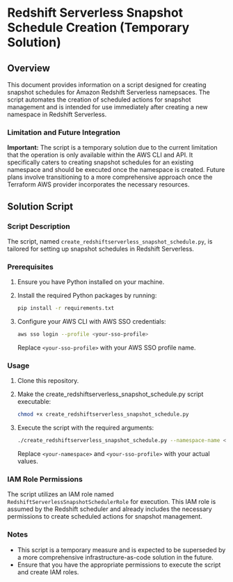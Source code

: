 # Redshift Serverless Snapshot Schedule Creation (Temporary Solution)

## Overview

This document provides information on a script designed for creating snapshot schedules for Amazon Redshift Serverless namepsaces. The script automates the creation of scheduled actions for snapshot management and is intended for use immediately after creating a new namespace in Redshift Serverless.

### Limitation and Future Integration

**Important:** The script is a temporary solution due to the current limitation that the operation is only available within the AWS CLI and API. It specifically caters to creating snapshot schedules for an existing namespace and should be executed once the namespace is created. Future plans involve transitioning to a more comprehensive approach once the Terraform AWS provider incorporates the necessary resources.

## Solution Script

### Script Description

The script, named `create_redshiftserverless_snapshot_schedule.py`, is tailored for setting up snapshot schedules in Redshift Serverless.

### Prerequisites

1. Ensure you have Python installed on your machine.
2. Install the required Python packages by running:

   ```bash
   pip install -r requirements.txt
   ```

3. Configure your AWS CLI with AWS SSO credentials:

   ```bash
   aws sso login --profile <your-sso-profile>
   ```

   Replace `<your-sso-profile>` with your AWS SSO profile name.

### Usage

1. Clone this repository.

2. Make the create_redshiftserverless_snapshot_schedule.py script executable:

   ```bash
   chmod +x create_redshiftserverless_snapshot_schedule.py
   ```

3. Execute the script with the required arguments:

   ```bash
   ./create_redshiftserverless_snapshot_schedule.py --namespace-name <your-namespace> --sso-profile <your-sso-profile>
   ```

   Replace `<your-namespace>` and `<your-sso-profile>` with your actual values.

### IAM Role Permissions

The script utilizes an IAM role named `RedshiftServerlessSnapshotSchedulerRole` for execution. This IAM role is assumed by the Redshift scheduler and already includes the necessary permissions to create scheduled actions for snapshot management.

### Notes

- This script is a temporary measure and is expected to be superseded by a more comprehensive infrastructure-as-code solution in the future.
- Ensure that you have the appropriate permissions to execute the script and create IAM roles.
